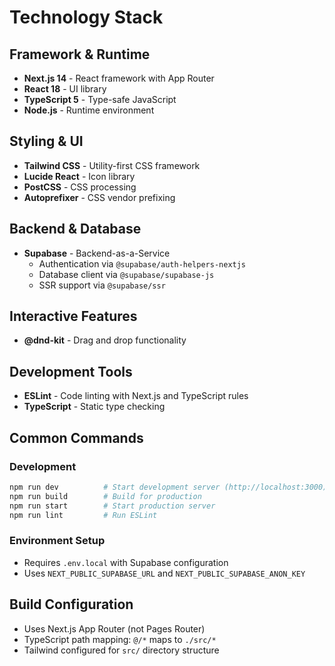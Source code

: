# Technology Stack

## Framework & Runtime
- **Next.js 14** - React framework with App Router
- **React 18** - UI library
- **TypeScript 5** - Type-safe JavaScript
- **Node.js** - Runtime environment

## Styling & UI
- **Tailwind CSS** - Utility-first CSS framework
- **Lucide React** - Icon library
- **PostCSS** - CSS processing
- **Autoprefixer** - CSS vendor prefixing

## Backend & Database
- **Supabase** - Backend-as-a-Service
  - Authentication via `@supabase/auth-helpers-nextjs`
  - Database client via `@supabase/supabase-js`
  - SSR support via `@supabase/ssr`

## Interactive Features
- **@dnd-kit** - Drag and drop functionality

## Development Tools
- **ESLint** - Code linting with Next.js and TypeScript rules
- **TypeScript** - Static type checking

## Common Commands

### Development
```bash
npm run dev          # Start development server (http://localhost:3000)
npm run build        # Build for production
npm run start        # Start production server
npm run lint         # Run ESLint
```

### Environment Setup
- Requires `.env.local` with Supabase configuration
- Uses `NEXT_PUBLIC_SUPABASE_URL` and `NEXT_PUBLIC_SUPABASE_ANON_KEY`

## Build Configuration
- Uses Next.js App Router (not Pages Router)
- TypeScript path mapping: `@/*` maps to `./src/*`
- Tailwind configured for `src/` directory structure